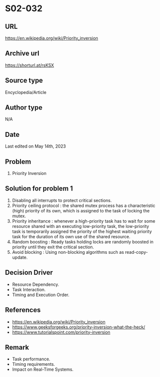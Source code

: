 # S02-032

## URL
https://en.wikipedia.org/wiki/Priority_inversion

## Archive url
https://shorturl.at/rsKSX

## Source type
Encyclopedia/Article

## Author type
N/A

## Date
Last edited on May 14th, 2023

## Problem
1. Priority Inversion

## Solution for problem 1
1. Disabling all interrupts to protect critical sections.
2. Priority ceiling protocol : the shared mutex process has a characteristic (high) priority of its own, which is assigned to the task of locking the mutex.
3. Priority inheritance : whenever a high-priority task has to wait for some resource shared with an executing low-priority task, the low-priority task is temporarily assigned the priority of the highest waiting priority task for the duration of its own use of the shared resource.
4. Random boosting : Ready tasks holding locks are randomly boosted in priority until they exit the critical section.
5. Avoid blocking : Using non-blocking algorithms such as read-copy-update.

## Decision Driver
- Resource Dependency.
- Task Interaction.
- Timing and Execution Order.

## References 
- https://en.wikipedia.org/wiki/Priority_inversion
- https://www.geeksforgeeks.org/priority-inversion-what-the-heck/
- https://www.tutorialspoint.com/priority-inversion

## Remark
- Task performance.
- Timing requirements.
- Impact on Real-Time Systems.
